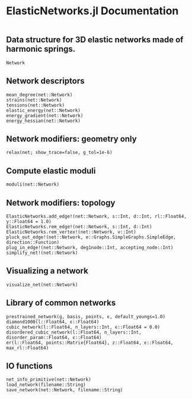 # ElasticNetworks.jl Documentation

```@contents
```

## Data structure for 3D elastic networks made of harmonic springs.
```@docs
Network
```

## Network descriptors
```@docs
mean_degree(net::Network)
strains(net::Network)
tensions(net::Network)
elastic_energy(net::Network)
energy_gradient(net::Network)
energy_hessian(net::Network)
```

## Network modifiers: geometry only
```@docs
relax(net; show_trace=false, g_tol=1e-6)
```

## Compute elastic moduli
```@docs
moduli(net::Network)
```

## Network modifiers: topology
```@docs
ElasticNetworks.add_edge!(net::Network, s::Int, d::Int, rl::Float64, y::Float64 = 1.0)
ElasticNetworks.rem_edge!(net::Network, s::Int, d::Int)
ElasticNetworks.rem_vertex!(net::Network, v::Int)
pluck_out_edge!(net::Network, e::Graphs.SimpleGraphs.SimpleEdge, direction::Function)
plug_in_edge!(net::Network, deg1node::Int, accepting_node::Int)
simplify_net!(net::Network)
```

## Visualizing a network
```@docs
visualize_net(net::Network)
```

## Library of common networks
```@docs
prestrained_network(g, basis, points, ϵ, default_youngs=1.0)
diamond1000(l::Float64, ϵ::Float64)
cubic_network(l::Float64, n_layers::Int, ϵ::Float64 = 0.0)
disordered_cubic_network(l::Float64, n_layers::Int, disorder_param::Float64, ϵ::Float64)
er(l::Float64, points::Matrix{Float64}, z::Float64, ϵ::Float64, max_rl::Float64)
```

## IO functions
```@docs
net_info_primitive(net::Network)
load_network(filename::String)
save_network(net::Network, filename::String)
```